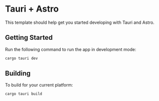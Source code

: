 # Tauri + Astro

This template should help get you started developing with Tauri and Astro.

## Getting Started

Run the following command to run the app in development mode:

```bash
cargo tauri dev
```

## Building

To build for your current platform:

```bash
cargo tauri build
```
